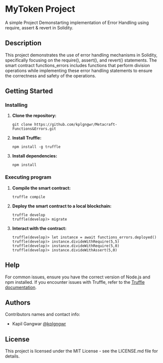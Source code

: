 # MyToken Project

A simple Project Demonstarting implementation of Error Handling using require, assert & revert in Solidity.

## Description

This project demonstrates the use of error handling mechanisms in Solidity, specifically focusing on the require(), assert(), and revert() statements. The smart contract functions_errors includes functions that perform division operations while implementing these error handling statements to ensure the correctness and safety of the operations.

## Getting Started

### Installing

1. **Clone the repository:**
   ```
   git clone https://github.com/kplgngwr/Metacraft-Functions&Errors.git
   ```
   
2. **Install Truffle:**
    ```
    npm install -g truffle
    ``` 
3. **Install dependencies:**
    ```
    npm install
    ```
    
### Executing program
    
1. **Compile the smart contract:**
    ```
    truffle compile
    ```
    
2. **Deploy the smart contract to a local blockchain:**
    ```
    truffle develop
    truffle(develop)> migrate
    ```
    
3. **Interact with the contract:**
    ```
    truffle(develop)> let instance = await functions_errors.deployed()
    truffle(develop)> instance.divideWithRequire(5,5)
    truffle(develop)> instance.divideWithRequire(5,0)
    truffle(develop)> instance.divideWithAssert(5,0)
    ```
    
## Help
For common issues, ensure you have the correct version of Node.js and npm installed. If you encounter issues with Truffle, refer to the [Truffle documentation](https://www.trufflesuite.com/docs).


## Authors
Contributors names and contact info:
- Kapil Gangwar
  [@kplgngwr](https://www.linkedin.com/in/kplgngwr/)

## License
This project is licensed under the MIT License - see the LICENSE.md file for details.
    